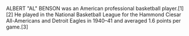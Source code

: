 ALBERT "AL" BENSON was an American professional basketball player.[1][2] He played in the National Basketball League for the Hammond Ciesar All-Americans and Detroit Eagles in 1940–41 and averaged 1.6 points per game.[3]
